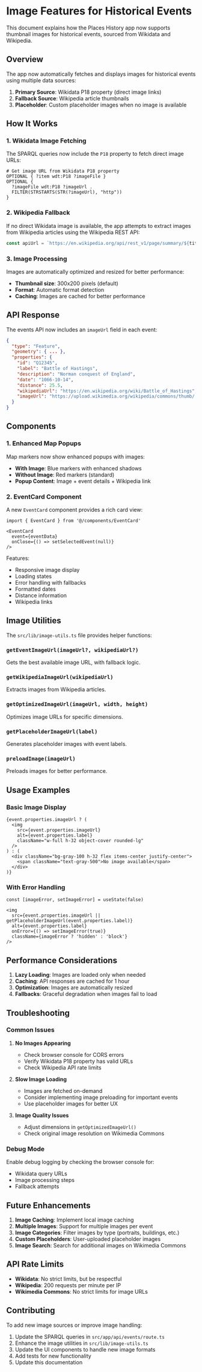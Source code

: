 # Image Features for Historical Events

This document explains how the Places History app now supports thumbnail images for historical events, sourced from Wikidata and Wikipedia.

## Overview

The app now automatically fetches and displays images for historical events using multiple data sources:

1. **Primary Source**: Wikidata P18 property (direct image links)
2. **Fallback Source**: Wikipedia article thumbnails
3. **Placeholder**: Custom placeholder images when no image is available

## How It Works

### 1. Wikidata Image Fetching

The SPARQL queries now include the `P18` property to fetch direct image URLs:

```sparql
# Get image URL from Wikidata P18 property
OPTIONAL { ?item wdt:P18 ?imageFile }
OPTIONAL { 
  ?imageFile wdt:P18 ?imageUrl .
  FILTER(STRSTARTS(STR(?imageUrl), "http"))
}
```

### 2. Wikipedia Fallback

If no direct Wikidata image is available, the app attempts to extract images from Wikipedia articles using the Wikipedia REST API:

```typescript
const apiUrl = `https://en.wikipedia.org/api/rest_v1/page/summary/${title}`
```

### 3. Image Processing

Images are automatically optimized and resized for better performance:

- **Thumbnail size**: 300x200 pixels (default)
- **Format**: Automatic format detection
- **Caching**: Images are cached for better performance

## API Response

The events API now includes an `imageUrl` field in each event:

```json
{
  "type": "Feature",
  "geometry": { ... },
  "properties": {
    "id": "Q12345",
    "label": "Battle of Hastings",
    "description": "Norman conquest of England",
    "date": "1066-10-14",
    "distance": 25.5,
    "wikipediaUrl": "https://en.wikipedia.org/wiki/Battle_of_Hastings",
    "imageUrl": "https://upload.wikimedia.org/wikipedia/commons/thumb/..."
  }
}
```

## Components

### 1. Enhanced Map Popups

Map markers now show enhanced popups with images:

- **With Image**: Blue markers with enhanced shadows
- **Without Image**: Red markers (standard)
- **Popup Content**: Image + event details + Wikipedia link

### 2. EventCard Component

A new `EventCard` component provides a rich card view:

```tsx
import { EventCard } from '@/components/EventCard'

<EventCard 
  event={eventData} 
  onClose={() => setSelectedEvent(null)} 
/>
```

Features:
- Responsive image display
- Loading states
- Error handling with fallbacks
- Formatted dates
- Distance information
- Wikipedia links

## Image Utilities

The `src/lib/image-utils.ts` file provides helper functions:

### `getEventImageUrl(imageUrl?, wikipediaUrl?)`
Gets the best available image URL, with fallback logic.

### `getWikipediaImageUrl(wikipediaUrl)`
Extracts images from Wikipedia articles.

### `getOptimizedImageUrl(imageUrl, width, height)`
Optimizes image URLs for specific dimensions.

### `getPlaceholderImageUrl(label)`
Generates placeholder images with event labels.

### `preloadImage(imageUrl)`
Preloads images for better performance.

## Usage Examples

### Basic Image Display

```tsx
{event.properties.imageUrl ? (
  <img 
    src={event.properties.imageUrl} 
    alt={event.properties.label}
    className="w-full h-32 object-cover rounded-lg"
  />
) : (
  <div className="bg-gray-100 h-32 flex items-center justify-center">
    <span className="text-gray-500">No image available</span>
  </div>
)}
```

### With Error Handling

```tsx
const [imageError, setImageError] = useState(false)

<img
  src={event.properties.imageUrl || getPlaceholderImageUrl(event.properties.label)}
  alt={event.properties.label}
  onError={() => setImageError(true)}
  className={imageError ? 'hidden' : 'block'}
/>
```

## Performance Considerations

1. **Lazy Loading**: Images are loaded only when needed
2. **Caching**: API responses are cached for 1 hour
3. **Optimization**: Images are automatically resized
4. **Fallbacks**: Graceful degradation when images fail to load

## Troubleshooting

### Common Issues

1. **No Images Appearing**
   - Check browser console for CORS errors
   - Verify Wikidata P18 property has valid URLs
   - Check Wikipedia API rate limits

2. **Slow Image Loading**
   - Images are fetched on-demand
   - Consider implementing image preloading for important events
   - Use placeholder images for better UX

3. **Image Quality Issues**
   - Adjust dimensions in `getOptimizedImageUrl()`
   - Check original image resolution on Wikimedia Commons

### Debug Mode

Enable debug logging by checking the browser console for:
- Wikidata query URLs
- Image processing steps
- Fallback attempts

## Future Enhancements

1. **Image Caching**: Implement local image caching
2. **Multiple Images**: Support for multiple images per event
3. **Image Categories**: Filter images by type (portraits, buildings, etc.)
4. **Custom Placeholders**: User-uploaded placeholder images
5. **Image Search**: Search for additional images on Wikimedia Commons

## API Rate Limits

- **Wikidata**: No strict limits, but be respectful
- **Wikipedia**: 200 requests per minute per IP
- **Wikimedia Commons**: No strict limits for image URLs

## Contributing

To add new image sources or improve image handling:

1. Update the SPARQL queries in `src/app/api/events/route.ts`
2. Enhance the image utilities in `src/lib/image-utils.ts`
3. Update the UI components to handle new image formats
4. Add tests for new functionality
5. Update this documentation
